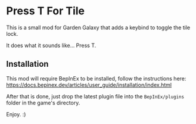 # Press T For Tile

This is a small mod for Garden Galaxy that adds a keybind to toggle the tile lock.

It does what it sounds like... Press T.

## Installation

This mod will require BepInEx to be installed, follow the instructions here: https://docs.bepinex.dev/articles/user_guide/installation/index.html

After that is done, just drop the latest plugin file into the `BepInEx/plugins` folder in the game's directory.

Enjoy. :)